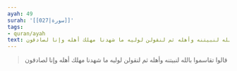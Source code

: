 ```yaml
---
ayah: 49
surah: '[[027|سورة]]'
tags:
- quran/ayah
text: قالوا تقاسموا بالله لنبيتنه وأهله ثم لنقولن لوليه ما شهدنا مهلك أهله وإنا لصادقون
---
```

> قالوا تقاسموا بالله لنبيتنه وأهله ثم لنقولن لوليه ما شهدنا مهلك أهله وإنا لصادقون
